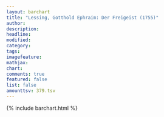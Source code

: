 ```yaml
---
layout: barchart
title: "Lessing, Gotthold Ephraim: Der Freigeist (1755)"
author:
description:
headline:
modified:
category:
tags:
imagefeature: 
mathjax: 
chart: 
comments: true
featured: false
list: false
amounttsv: 379.tsv
---
```

{% include barchart.html %}
